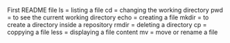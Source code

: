 First README file
ls = listing a file
cd = changing the working directory
pwd = to see the current working directory
echo = creating a file 
mkdir = to create a directory inside a repository
rmdir = deleting a directory 
cp = coppying a file
less = displaying a file content 
mv = move or rename a file
